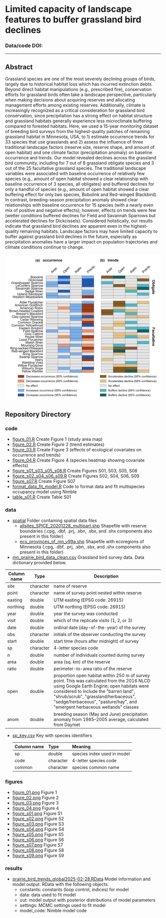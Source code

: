 # Limited capacity of landscape features to buffer grassland bird declines

### Data/code DOI:
__________________________________________________________________________________________________________________________________________

## Abstract
Grassland species are one of the most severely declining groups of birds, largely due to historical habitat loss which has incurred extinction debts. Beyond direct habitat manipulations (e.g., prescribed fire), conservation efforts for grassland birds often take a landscape perspective, particularly when making decisions about acquiring reserves and allocating management efforts among existing reserves. Additionally, climate is increasingly recognized as a critical consideration for grassland bird conservation, since precipitation has a strong effect on habitat structure and grassland habitats generally experience less microclimate buffering compared to forested habitats. Here, we used a 15-year monitoring dataset of breeding bird surveys from the highest-quality patches of remaining grassland habitat in Minnesota, USA, to 1) estimate occurrence trends for 33 species that use grasslands and 2) assess the influence of three traditional landscape factors (reserve size, reserve shape, and amount of open habitat) and one climate factor (precipitation anomaly) on baseline occurrence and trends. Our model revealed declines across the grassland bird community, including for 7 out of 8 grassland obligate species and 3 out of the 25 facultative grassland species. The traditional landscape variables were associated with baseline occurrence of relatively few species (e.g., amount of open habitat showed a clear relationship with baseline occurrence of 3 species, all obligates) and buffered declines for only a handful of species (e.g., amount of open habitat showed a clear buffering effect for only two species, Bobolink and Red-winged Blackbird). In contrast, breeding-season precipitation anomaly showed clear relationships with baseline occurrence for 15 species (with a nearly even mix of positive and negative effects); however, effects on trends were few (wetter conditions buffered declines for Field and Savannah Sparrows but accelerated declines for Dickcissels). Considered holistically, our results indicate that grassland bird declines are apparent even in the highest-quality remaining habitats. Landscape factors may have limited capacity to buffer against grassland bird declines in the future, especially as precipitation anomalies have a larger impact on population trajectories and climate conditions continue to change. 
 $~~~~~~~~~~~~~~~~~~~~~~~~~~~~~~~~~~~~~~~~~~~~~~~~~~~~~~~~~~~~~~~~~~~~~~~~~~~~~~~~~~$ <img src="https://github.com/n-a-gilbert/prairie_birds/blob/main/figures/figure_04.png" width="600" />
 
## Repository Directory

### code
 * [figure_01.R](./code/figure_01.R) Create Figure 1 (study area map)
 * [figure_02.R](./code/figure_02.R) Create Figure 2 (trend estimates)
 * [figure_03.R](./code/figure_03.R) Create Figure 3 (effects of ecological covariates on occurrence and trends)
 * [figure_04.R](./code/figure_04.R) Create Figure 4 (species heatmap showing covariate effects)
 * [figure_s01_s03_s05_s08.R](./code/figure_s01_s03_s05_s08.R) Create Figures S01, S03, S05, S08
 * [figure_s02_s04_s06_s09.R](./code/figure_s02_s04_s06_s09.R) Create Figures S02, S04, S06, S09
 * [figure_s07.R](./code/figure_s07.R) Create Figure S07
 * [format_data_fit_model.R](./code/format_data_fit_model.R) Code to format data and fit multispecies occupancy model using Nimble
 * [table_s01.R](./code/table_s01.R) Create Table S01
### data
 * [spatial](./data/spatial) Folder containing spatial data files
   * [allsites_SPICE_20201228_multipart.shp](./data/spatial/allsites_SPICE_20201228_multipart.shp) Shapefile with reserve boundaries (.cpg, .dbf, .prj, .sbn, .sbx, and .shx components also present in this folder)
   * [ecs_provinces_of_mn_v99a.shp](./data/spatial/ecs_provinces_of_mn_v99a.shp) Shapefile with ecoregions of Minnesota (.cpg, .dbf, .prj, .sbn, .sbx, and .shx components also present in this folder)
 * [mn_prairie_bird_data_clean.csv](./data/mn_prairie_bird_data_clean.csv) Grassland bird survey data. Data dictionary provided below.

  | Column name | Type | Description |
  |-------------|------|-------------|
  | site | character | name of reserve |
  | point | character | name of survey point nested within reserve |
  | easting | double | UTM easting (EPSG code: 26915) |
  | northing | double | UTM northing (EPSG code: 26915) |
  | year | double | year the survey was conducted |
  | visit | double | which of the replicate visits (1, 2, or 3) |
  | date | double | ordinal date (day-of-the-year) of the survey |
  | obs | character | initials of the observer conducting the survey | 
  | start | double | start time (hours after midnight) of survey |
  | sp | character | 4-letter species code |
  | n | double | number of individuals counted during survey |
  | area | double | area (sq. km) of the reserve |
  | ratio | double | perimeter-to-area ratio of the reserve |
  | open | double | proportion open habitat within 250 m of survey point. This was calculated from the 2016 NLCD using Google Earth Engine; open habitats were considered to include the "barren land", "shrub/scrub", "grassland/herbaceous", "sedge/herbaceous", "pasture/hay", and "emergent herbaceous wetlands" classes |
  | anom | double | breeding season (May and June) precipitation anomaly from 1985–2005 average, calculated from Daymet | 

 * [sp_key.csv](./data/sp_key.csv) Key with species identifiers

   | Column name | Type | Meaning |
   |-------------|------|---------|
   | sp | double | species index used in model |
   | code | character | 4-letter species code |
   | common | character | species common name |
   
### figures
 * [figure_01.png](./figures/figure_01.png) Figure 1
 * [figure_02.png](./figures/figure_02.png) Figure 2
 * [figure_03.png](./figures/figure_03.png) Figure 3
 * [figure_04.png](./figures/figure_04.png) Figure 4
 * [figure_s01.png](./figures/figure_s01.png) Figure S1
 * [figure_s02.png](./figures/figure_s02.png) Figure S2
 * [figure_s03.png](./figures/figure_s03.png) Figure S3
 * [figure_s04.png](./figures/figure_s04.png) Figure S4
 * [figure_s05.png](./figures/figure_s05.png) Figure S5
 * [figure_s06.png](./figures/figure_s06.png) Figure S6
 * [figure_s07.png](./figures/figure_s07.png) Figure S7
 * [figure_s08.png](./figures/figure_s08.png) Figure S8
 * [figure_s09.png](./figures/figure_s09.png) Figure S9   
### results
 * [prairie_bird_trends_global2025-02-28.RData](./results/prairie_bird_trends_global2025-02-28.RData) Model information and model output. RData with the following objects:
   * constants: constants (loop control, indices) for model
   * data: data used to fit model
   * out: model output with posterior distributions of model parameters
   * settings: MCMC settings used to fit model
   * model_code: Nimble model code 
